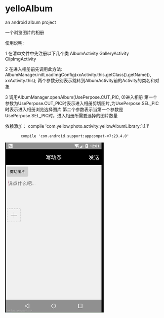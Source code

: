 # yelloAlbum
an android album project

一个浏览图片的相册 

使用说明:

1 在清单文件中先注册以下几个类
  AlbumActivity
  GalleryActivity
  ClipImgActivity

2 在进入相册前先调用此方法:
  AlbumManager.initLoadImgConfig(xxActivity.this.getClass().getName(), xxActivity.this);
  两个参数分别表示跳转到AlbumActivity前的Activity的类名和对象

3 调用AlbumManager.openAlbum(UsePerpose.CUT_PIC, 0)进入相册
   第一个参数为UsePerpose.CUT_PIC时表示进入相册剪切图片,为UsePerpose.SEL_PIC时表示进入相册浏览选择图片
   第二个参数表示当第一个参数是UsePerpose.SEL_PIC时，进入相册所需要选择的图片数量








依赖添加：  compile 'com.yellow.photo.activity:yellowAlbumLibrary:1.1.1'

           compile 'com.android.support:appcompat-v7:23.4.0'





![image](https://github.com/kid1943/yellowAlbum/blob/master/album.gif?raw=true)
















